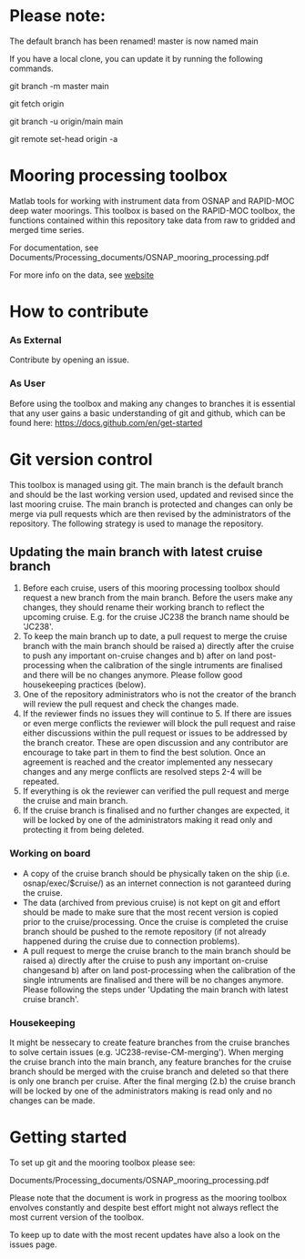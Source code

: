 # Please note:
The default branch has been renamed!
master is now named main

If you have a local clone, you can update it by running the following commands.

git branch -m master main

git fetch origin

git branch -u origin/main main

git remote set-head origin -a


# Mooring processing toolbox
Matlab tools for working with instrument data from OSNAP and RAPID-MOC deep water moorings. This toolbox is based on the RAPID-MOC toolbox, the functions contained within this repository take data from raw to gridded and merged time series.  

For documentation,  see Documents/Processing_documents/OSNAP_mooring_processing.pdf

For more info on the data, see [website](https://scotmarphys.github.io/ScotMarPhys.OSNAP-Mooring-Processing.io/)

# How to contribute

### As External
Contribute by opening an issue.

### As User
Before using the toolbox and making any changes to branches it is essential that any user gains a basic understanding of git and github, which can be found here:
https://docs.github.com/en/get-started

# Git version control
This toolbox is managed using git. The main branch is the default branch and should be the last working version used, updated and revised since the last mooring cruise. The main branch is protected and changes can only be merge via pull requests which are then revised by the administrators of the repository. The following strategy is used to manage the repository.

## Updating the main branch with latest cruise branch
1. Before each cruise, users of this mooring processing toolbox should request a new branch from the main branch. Before the users make any changes, they should rename their working branch to reflect the upcoming cruise. E.g. for the cruise JC238 the branch name should be 'JC238'.
2. To keep the main branch up to date, a pull request to merge the cruise branch with the main branch should be raised a) directly after the cruise to push any important on-cruise changes
   and b) after on land post-processing when the calibration of the single intruments are finalised and there will be no changes anymore. Please follow good housekeeping practices (below).
4. One of the repository administrators who is not the creator of the branch will review the pull request and check the changes made.
5. If the reviewer finds no issues they will continue to 5. If there are issues or even merge conflicts the reviewer will block the pull request and raise either discussions within the pull request or issues to be addressed by the branch creator. These are open discussion and any contributor are encourage to take part in them to find the best solution. Once an agreement is reached and the creator implemented any nessecary changes and any merge conflicts are resolved steps 2-4 will be repeated.
6. If everything is ok the reviewer can verified the pull request and merge the cruise and main branch.
7. If the cruise branch is finalised and no further changes are expected, it will be locked by one of the administrators making it read only and protecting it from being deleted.

### Working on board
- A copy of the cruise branch should be physically taken on the ship (i.e. osnap/exec/$cruise/) as an internet connection is not garanteed during the cruise.
- The data (archived from previous cruise) is not kept on git and effort should be made to make sure that the most recent version is copied prior to the cruise/processing. Once the cruise is completed the cruise branch should be pushed to the remote repository (if not already happened during the cruise due to connection problems).
- A pull request to merge the cruise branch to the main branch should be raised a) directly after the cruise to push any important on-cruise changesand b) after on land post-processing when the calibration of the single intruments are finalised and there will be no changes anymore. Please following the steps under 'Updating the main branch with latest cruise branch'.

### Housekeeping
It might be nessecary to create feature branches from the cruise branches to solve certain issues (e.g. 'JC238-revise-CM-merging'). When merging the cruise branch into the main branch, any feature branches for the cruise branch should be merged with the cruise branch and deleted so that there is only one branch per cruise. After the final merging (2.b) the cruise branch will be locked by one of the administrators making is read only and no changes can be made.

# Getting started
To set up git and the mooring toolbox please see:

Documents/Processing_documents/OSNAP_mooring_processing.pdf

Please note that the document is work in progress as the mooring toolbox envolves constantly and despite best effort might not always reflect the most current version of the toolbox.

To keep up to date with the most recent updates have also a look on the issues page.
